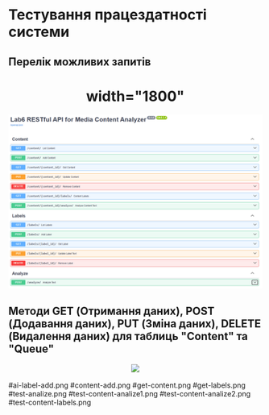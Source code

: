 # Тестування працездатності системи

## Перелік можливих запитів

<div align="center">

# width="1800"
<img src="https://raw.githubusercontent.com/Kcovva/db_labs_io-34/main/assets/Lab6/all-requests.png" />

</div>

## Методи GET (Отримання даних), POST (Додавання даних), PUT (Зміна даних), DELETE (Видалення даних) для таблиць "Content" та "Queue"

<div align="center">

<img src="https://raw.githubusercontent.com/Kcovva/db_labs_io-34/main/assets/Lab6/Request.png" width="1800" />

</div>

#ai-label-add.png
#content-add.png
#get-content.png
#get-labels.png
#test-analize.png
#test-content-analize1.png
#test-content-analize2.png
#test-content-labels.png
